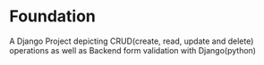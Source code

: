# Foundation
A Django Project depicting CRUD(create, read, update and delete) operations as well as Backend form validation with Django(python)
